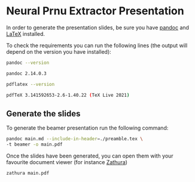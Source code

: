 # Neural Prnu Extractor Presentation

In order to generate the presentation slides, be sure you have [pandoc](https://pandoc.org/) and [LaTeX](https://www.latex-project.org/) installed.

To check the requirements you can run the following lines (the output will depend on the version you have installed):

```sh
pandoc --version

pandoc 2.14.0.3
```

```sh
pdflatex --version

pdfTeX 3.141592653-2.6-1.40.22 (TeX Live 2021)
```

## Generate the slides

To generate the beamer presentation run the following command:

```sh
pandoc main.md --include-in-header=./preamble.tex \
-t beamer -o main.pdf
```

Once the slides have been generated, you can open them with your favourite document viewer (for instance [Zathura](https://pwmt.org/projects/zathura/installation/))

```sh
zathura main.pdf
```
